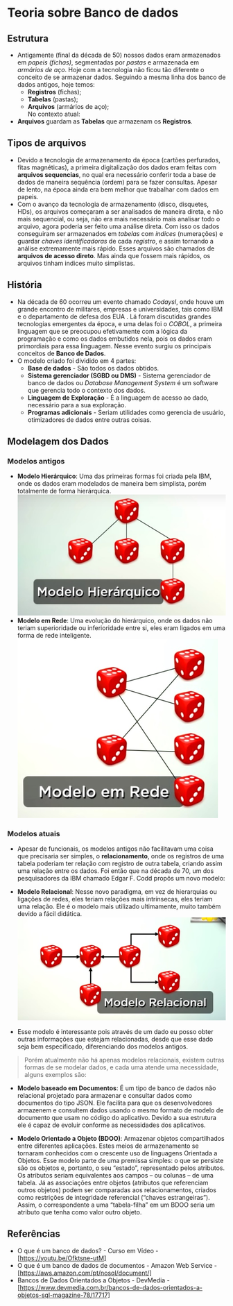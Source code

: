 # Teoria sobre Banco de dados

## Estrutura

- Antigamente (final da década de 50) nossos dados eram armazenados em *papeis (fichas)*, segmentadas por *pastas* e armazenada em *armários de aço*. Hoje com a tecnologia não ficou tão diferente o conceito de se armazenar dados. Seguindo a mesma linha dos banco de dados antigos, hoje temos:
  - **Registros** (fichas);
  - **Tabelas** (pastas);
  - **Arquivos** (armários de aço);  
No contexto atual:
- **Arquivos** guardam as **Tabelas** que armazenam os **Registros**.

## Tipos de arquivos

- Devido a tecnologia de armazenamento da época (cartões perfurados, fitas magnéticas), a primeira digitalização dos dados eram feitas com **arquivos sequencias**, no qual era necessário conferir toda a base de dados de maneira sequência (ordem) para se fazer consultas. Apesar de lento, na época ainda era bem melhor que trabalhar com dados em papeis.
- Com o avanço da tecnologia de armazenamento (disco, disquetes, HDs), os arquivos começaram a ser analisados de maneira direta, e não mais sequencial, ou seja, não era mais necessário mais analisar todo o arquivo, agora poderia ser feito uma análise direta. Com isso os dados conseguiram ser armazenados em *tabelas* com *indices* (numerações) e guardar *chaves identificadoras* de cada *registro*, e assim tornando a análise extremamente mais rápido. Esses arquivos são chamados de **arquivos de acesso direto**. Mas ainda que fossem mais rápidos, os arquivos tinham indices muito simplistas.

## História

- Na década de 60 ocorreu um evento chamado *Codaysl*, onde houve um grande encontro de militares, empresas e universidades, tais como IBM e o departamento de defesa dos EUA . Lá foram discutidas grandes tecnologias emergentes da época, e uma delas foi o *COBOL*, a primeira linguagem que se preocupou efetivamente com a lógica da programação e como os dados embutidos nela, pois os dados eram primordiais para essa linguagem. Nesse evento surgiu os principais conceitos de **Banco de Dados**.
- O modelo criado foi dividido em 4 partes:
  - **Base de dados** - São todos os dados obtidos.
  - **Sistema gerenciador (SGBD ou DMS)** - Sistema gerenciador de banco de dados ou *Database Management System* é um software que gerencia todo o contexto dos dados.
  - **Linguagem de Exploração** - É a linguagem de acesso ao dado, necessário para a sua exploração.
  - **Programas adicionais** - Seriam utilidades como gerencia de usuário, otimizadores de dados entre outras coisas.

## Modelagem dos Dados

### Modelos antigos

- **Modelo Hierárquico**: Uma das primeiras formas foi criada pela IBM, onde os dados eram modelados de maneira bem simplista, porém totalmente de forma hierárquica.
![Exemplo](./img/modelo-hierarquico.jpg)
- **Modelo em Rede**: Uma evolução do hierárquico, onde os dados não teriam superioridade ou inferioridade entre si, eles eram ligados em uma forma de rede inteligente.
![Exemplo](./img/modelo-em-rede.jpg)

### Modelos atuais

- Apesar de funcionais, os modelos antigos não facilitavam uma coisa que precisaria ser simples, o  **relacionamento**, onde os registros de uma tabela poderiam ter relação com registro de outra tabela, criando assim uma relação entre os dados. Foi então que na década de 70, um dos pesquisadores da IBM chamado Edgar F. Codd propôs um novo modelo:

- **Modelo Relacional**: Nesse novo paradigma, em vez de hierarquias ou ligações de redes, eles teriam relações mais intrínsecas, eles teriam uma relação. Ele é o modelo mais utilizado ultimamente, muito também devido a fácil didática.
![Exemplo](./img/modelo-relacional.jpg)

- Esse modelo é interessante pois através de um dado eu posso obter outras informações que estejam relacionadas, desde que esse dado seja bem especificado, diferenciando dos modelos antigos.

> Porém atualmente não há apenas modelos relacionais, existem outras formas de se modelar dados, e cada uma atende uma necessidade, alguns exemplos são:

- **Modelo baseado em Documentos**: É um tipo de banco de dados não relacional projetado para armazenar e consultar dados como documentos do tipo JSON. Ele facilita para que os desenvolvedores armazenem e consultem dados usando o mesmo formato de modelo de documento que usam no código do aplicativo. Devido a sua estrutura ele é capaz de evoluir conforme as necessidades dos aplicativos.

- **Modelo Orientado a Objeto (BDOO)**: Armazenar objetos compartilhados entre diferentes aplicações. Estes meios de armazenamento se tornaram conhecidos com o crescente uso de linguagens Orientada a Objetos. Esse modelo parte de uma premissa simples: o que se persiste são os objetos e, portanto, o seu “estado”, representado pelos atributos. Os atributos seriam equivalentes aos campos – ou colunas – de uma tabela. Já as associações entre objetos (atributos que referenciam outros objetos) podem ser comparadas aos relacionamentos, criados como restrições de integridade referencial (“chaves estrangeiras”). Assim, o correspondente a uma “tabela-filha” em um BDOO seria um atributo que tenha como valor outro objeto.

## Referências

- O que é um banco de dados? - Curso em Vídeo - [https://youtu.be/Ofktsne-utM]
- O que é um banco de dados de documentos - Amazon Web Service - [https://aws.amazon.com/pt/nosql/document/]
- Bancos de Dados Orientados a Objetos - DevMedia - [https://www.devmedia.com.br/bancos-de-dados-orientados-a-objetos-sql-magazine-78/17717]
